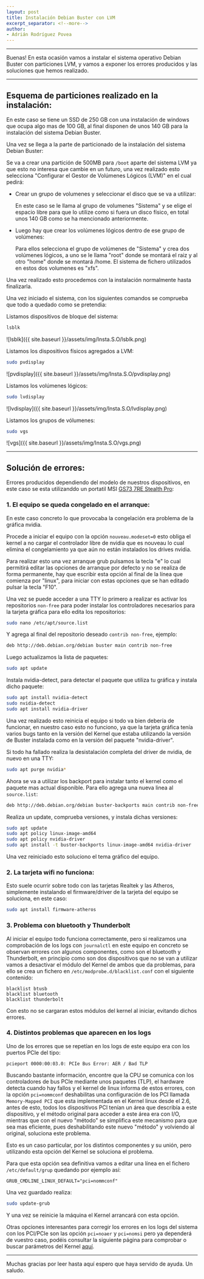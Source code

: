 ```yaml
---
layout: post
title: Instalación Debian Buster con LVM
excerpt_separator: <!--more-->
author:
- Adrián Rodríguez Povea
---
```


***

Buenas! En esta ocasión vamos a instalar el sistema operativo Debian Buster con particiones LVM, y vamos a exponer los errores producidos y las soluciones que hemos realizado.

***

<!--more-->

## Esquema de particiones realizado en la instalación:

En este caso se tiene un  SSD de 250 GB con una instalación de windows que ocupa algo mas de 100 GB, al final disponen de unos 140 GB para la instalación del sistema Debian Buster.

Una vez se llega a la parte de particionado de la instalación del sistema Debian Buster:

Se va a crear una partición de 500MB para `/boot` aparte del sistema LVM ya que esto no interesa que cambie en un futuro, una vez realizado esto selecciona "Configurar el Gestor de Volúmenes Lógicos (LVM)" en el cual pedirá:

 - Crear un grupo de volumenes y seleccionar el disco que se va a utilizar:   

   En este caso se le llama al grupo de volumenes "Sistema" y se elige el espacio libre para que lo utilize como si fuera un disco físico, en total unos 140 GB como se ha mencionado anteriormente.

 - Luego hay que crear los volúmenes lógicos dentro de ese grupo de volúmenes:   

   Para ellos selecciona el grupo de volúmenes de "Sistema" y crea dos volúmenes lógicos, a uno se le llama "root" donde se montará el raiz y al otro "home" donde se montará /home. El sistema de fichero utilizados en estos dos volumenes es "xfs".


Una vez realizado esto procedemos con la instalación normalmente hasta finalizarla.

Una vez iniciado el sistema, con los siguientes comandos se comprueba que todo a quedado como se pretendia:

Listamos dispositivos de bloque del sistema:

```bash
lsblk
```

![lsblk]({{ site.baseurl }}/assets/img/Insta.S.O/lsblk.png)  

Listamos los dispositivos físicos agregados a LVM:

```bash
sudo pvdisplay
```

![pvdisplay]({{ site.baseurl }}/assets/img/Insta.S.O/pvdisplay.png)

Listamos los volúmenes lógicos:

```bash
sudo lvdisplay
```

![lvdisplay]({{ site.baseurl }}/assets/img/Insta.S.O/lvdisplay.png)

Listamos los grupos de vólumenes:

```bash
sudo vgs
```

![vgs]({{ site.baseurl }}/assets/img/Insta.S.O/vgs.png)


***


## Solución de errores:

Errores producidos dependiendo del modelo de nuestros dispositivos, en este caso se esta utilizanddo un portatil MSI [GS73 7RE Stealth Pro](https://es.msi.com/Laptop/GS73-7RE-Stealth-Pro/Specification):

### 1. El equipo se queda congelado en el arranque:

En este caso concreto lo que provocaba la congelación era problema de la gráfica nvidia.   

Procede a iniciar el equipo con la opción `nouveau.modeset=0` esto obliga el kernel a no cargar el controlador libre de nvidia que es nouveau lo cual elimina el congelamiento ya que aún no están instalados los drives nvidia. 

Para realizar esto una vez arranque grub pulsamos la tecla "e" lo cual permitirá editar las opciones de arranque por defecto y no se realiza de forma permanente, hay que escribir esta opción al final de la línea que comienza por "linux", para iniciar con estas opciones que se han editado pulsar la tecla "F10".    

Una vez se puede acceder a una TTY lo primero a realizar es activar los repositorios `non-free` para poder instalar los controladores necesarios para la tarjeta gráfica para ello edita los repositorios:    

```bash
sudo nano /etc/apt/source.list 
```
Y agrega al final del repositorio deseado `contrib non-free`, ejemplo:

```bash
deb http://deb.debian.org/debian buster main contrib non-free
```    
Luego actualizamos la lista de paquetes:

```bash
sudo apt update
```    
Instala nvidia-detect, para detectar el paquete que utiliza tu gráfica y instala dicho paquete:

```bash
sudo apt install nvidia-detect
sudo nvidia-detect
sudo apt install nvidia-driver
```    
Una vez realizado esto reinicia el equipo si todo va bien debería de funcionar, en nuestro caso esto no funciono, ya que la tarjeta gráfica tenía varios bugs tanto en la versión del Kernel que estaba utilizando la versión de Buster instalada como en la versión del paquete "nvidia-driver".    
	
Si todo ha fallado realiza la desistalación completa del driver de nvidia, de nuevo en una TTY:

```bash
sudo apt purge nvidia*
```    
Ahora se va a utilizar los backport para instalar tanto el kernel como el paquete mas actual disponible. Para ello agrega una nueva linea al `source.list`:

```bash
deb http://deb.debian.org/debian buster-backports main contrib non-free
```    
Realiza un update, comprueba versiones, y instala dichas versiones:

```bash
sudo apt update
sudo apt policy linux-image-amd64
sudo apt policy nvidia-driver
sudo apt install -t buster-backports linux-image-amd64 nvidia-driver
```    
Una vez reiniciado esto soluciono el tema gráfico del equipo.

### 2. La tarjeta wifi no funciona:

Esto suele ocurrir sobre todo con las tarjetas Realtek y las Atheros, simplemente instalando el firmware/driver de la tarjeta del equipo se soluciona, en este caso:

```bash
sudo apt install firmware-atheros
```

### 3. Problema con bluetooth y Thunderbolt

Al iniciar el equipo todo funciona correctamente, pero si realizamos una comprobación de los logs con `journalctl` en este equipo en concreto se observan errores con algunos componentes, como son el bluetooth y Thunderbolt, en principio como son dos dispositivos que no se van a utilizar vamos a desactivar el módulo del Kernel de ambos que da problemas, para ello se crea un fichero en `/etc/modprobe.d/blacklist.conf` con el siguiente contenido:

```
blacklist btusb
blacklist bluetooth
blacklist thunderbolt
```

Con esto no se cargaran estos módulos del kernel al iniciar, evitando dichos errores.

### 4. Distintos problemas que aparecen en los logs

Uno de los errores que se repetían en los logs de este equipo era con los puertos PCIe del tipo:

```
pcieport 0000:00:03.0: PCIe Bus Error: AER / Bad TLP
```

Buscando bastante información, encontre que la CPU se comunica con los controladores de bus PCIe mediante unos paquetes (TLP), el hardware detecta cuando hay fallos y el kernel de linux informa de estos errores, con la opción `pci=nommconf` deshabilitas una configuración de los PCI llamada `Memory-Mapped PCI` que esta implementada en el Kernel linux desde el 2.6, antes de esto, todos los dispositivos PCI tenían un área que describía a este dispositivo, y el método original para acceder a este área era con I/O, mientras que con el nuevo "método" se simplifica este mecanismo para que sea mas eficiente, pues deshabilitando este nuevo "método" y volviendo al original, soluciona este problema.

Esto es un caso particular, por los distintos componentes y su unión, pero utilizando esta opción del Kernel se soluciona el problema.

Para que esta opción sea definitiva vamos a editar una línea en el fichero `/etc/default/grup` quedando por ejemplo así:

```
GRUB_CMDLINE_LINUX_DEFAULT="pci=nommconf"
```

Una vez guardado realiza:

```bash
sudo update-grub
```
Y una vez se reinicie la máquina el Kernel arrancará con esta opción.

Otras opciones interesantes para corregir los errores en los logs del sistema con los PCI/PCIe son las opción `pci=noaer` y `pci=nomsi` pero ya dependerá de vuestro caso, podéis consultar la siguiente página para comprobar o buscar parámetros del Kernel [aquí](https://www.kernel.org/doc/html/latest/admin-guide/kernel-parameters.html).

***
    
Muchas gracias por leer hasta aquí espero que haya servido de ayuda. Un saludo.
